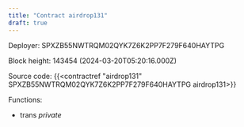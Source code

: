 ```yaml
---
title: "Contract airdrop131"
draft: true
---
```

Deployer: SPXZB55NWTRQM02QYK7Z6K2PP7F279F640HAYTPG


 



Block height: 143454 (2024-03-20T05:20:16.000Z)

Source code: {{<contractref "airdrop131" SPXZB55NWTRQM02QYK7Z6K2PP7F279F640HAYTPG airdrop131>}}

Functions:

* trans _private_
